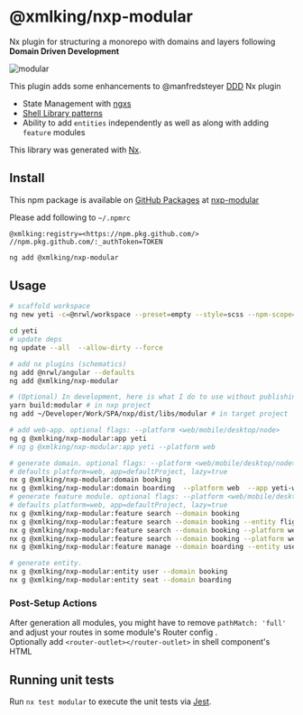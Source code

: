 # @xmlking/nxp-modular

Nx plugin for structuring a monorepo with domains and layers following **Domain Driven Development**

![modular](https://github.com/xmlking/nxp/raw/master/libs/modular/modular.png 'domain driven development')

This plugin adds some enhancements to @manfredsteyer [DDD](https://github.com/angular-architects/nx-ddd-plugin) Nx plugin

- State Management with [ngxs](https://www.ngxs.io/)
- [Shell Library patterns](https://indepth.dev/the-shell-library-patterns-with-nx-and-monorepo-architectures/)
- Ability to add `entities` independently as well as along with adding `feature` modules

This library was generated with [Nx](https://nx.dev).

## Install

This npm package is available on [GitHub Packages](https://help.github.com/en/packages/using-github-packages-with-your-projects-ecosystem/configuring-npm-for-use-with-github-packages) at [nxp-modular](https://github.com/xmlking/nxp/packages/165973)

Please add following to `~/.npmrc`

```
@xmlking:registry=<https://npm.pkg.github.com/>
//npm.pkg.github.com/:_authToken=TOKEN
```

```bash
ng add @xmlking/nxp-modular
```

## Usage

```bash
# scaffold workspace
ng new yeti -c=@nrwl/workspace --preset=empty --style=scss --npm-scope=yeti --app-name=yeti -v

cd yeti
# update deps
ng update --all  --allow-dirty --force

# add nx plugins (schematics)
ng add @nrwl/angular --defaults
ng add @xmlking/nxp-modular

# (Optional) In development, here is what I do to use without publishing to NPM:
yarn build:modular # in nxp project
ng add ~/Developer/Work/SPA/nxp/dist/libs/modular # in target project

# add web-app. optional flags: --platform <web/mobile/desktop/node>
ng g @xmlking/nxp-modular:app yeti
# ng g @xmlking/nxp-modular:app yeti --platform web

# generate domain. optional flags: --platform <web/mobile/desktop/node>  --app <appName> --lazy <true/false>
# defaults platform=web, app=defaultProject, lazy=true
nx g @xmlking/nxp-modular:domain booking
nx g @xmlking/nxp-modular:domain boarding  --platform web  --app yeti-web-app
# generate feature module. optional flags: --platform <web/mobile/desktop/node> --lazy  --entity <entity>
# defaults platform=web, app=defaultProject, lazy=true
nx g @xmlking/nxp-modular:feature search --domain booking
nx g @xmlking/nxp-modular:feature search --domain booking --entity flight
nx g @xmlking/nxp-modular:feature search --domain booking --platform web --lazy
nx g @xmlking/nxp-modular:feature search --domain booking --platform web --lazy=false
nx g @xmlking/nxp-modular:feature manage --domain boarding --entity user

# generate entity.
nx g @xmlking/nxp-modular:entity user --domain booking
nx g @xmlking/nxp-modular:entity seat --domain boarding
```

### Post-Setup Actions

After generation all modules, you might have to remove `pathMatch: 'full'` and adjust your routes in some module's Router config .<br/>
Optionally add `<router-outlet></router-outlet>` in shell component's HTML

## Running unit tests

Run `nx test modular` to execute the unit tests via [Jest](https://jestjs.io).

